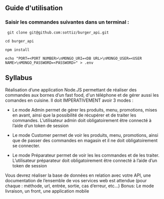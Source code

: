 ## Guide d'utilisation
### Saisir les commandes suivantes dans un terminal :
```shell
 git clone git@github.com:sottiz/burger_api.git
```
```shell
cd burger_api
```
```shell
npm install
```
```shell
echo "PORT=<PORT NUMBER>\nMONGO_URI=<DB URL>\nMONGO_USER=<USER NAME>\nMONGO_PASSWORD=<PASSWORD>" > .env
```

## Syllabus
Réalisation d’une application Node.JS permettant de réaliser des commandes aux bornes d’un fast food,
d'un téléphone et de gérer aussi les comandes en cuisine.
Il doit IMPERATIVEMENT avoir 3 modes :

- Le mode Admin permet de gérer les produits, menu, promotions, mises en avant, ainsi que la possibilité de
récupérer et de traiter les commandes. L’utilisateur admin doit obligatoirement être connecté à l’aide d’un
token de session

- Le mode Customer permet de voir les produits, menu, promotions, ainsi que de passer des commandes en
magasin et il ne doit obligatoirement se connecter.

- Le mode Préparateur permet de voir les les commandes et de les traiter. L’utilisateur préparateur doit
obligatoirement être connecté à l’aide d’un token de session

Vous devrez réaliser la base de données en relation avec votre API, une documentation de l’ensemble de
vos services web est attendue (pour chaque : méthode, url, entrée, sortie, cas d’erreur, etc...)
Bonus: Le mode livraison, un front, une application mobile


